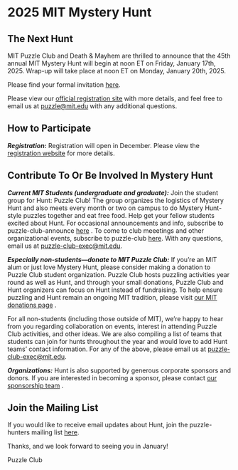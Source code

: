 # 2025 MIT Mystery Hunt

## The Next Hunt

MIT Puzzle Club and Death &amp; Mayhem are thrilled to announce that the 45th
annual MIT Mystery Hunt will begin at noon ET on Friday, January 17th, 2025.
Wrap-up will take place at noon ET on Monday, January 20th, 2025.

Please find your formal invitation [here](/resources/2025-Invitation.pdf).

Please view our [official registration site](https://www.mitmh2025.com/) with more details, and feel free to email us at [puzzle@mit.edu](mailto:puzzle@mit.edu) with any additional questions.

## How to Participate

**_Registration:_** Registration will open in December. Please view the [registration website](https://www.mitmh2025.com/) for more details.

## Contribute To Or Be Involved In Mystery Hunt

**_Current MIT Students (undergraduate and graduate):_** Join the student group for Hunt: Puzzle Club! The group organizes the logistics of Mystery Hunt and also meets every month or two on campus to do Mystery Hunt-style puzzles together and eat free food. Help get your fellow students excited about Hunt. For occasional announcements and info, subscribe to puzzle-club-announce [here](https://groups.mit.edu/webmoira/list/puzzle-club-announce) . To come to club meeetings and other organizational events, subscribe to puzzle-club [here](https://groups.mit.edu/webmoira/list/puzzle-club). With any questions, email us at [puzzle-club-exec@mit.edu](mailto:puzzle-club-exec@mit.edu).

**_Especially non-students—donate to MIT Puzzle Club:_** If you’re an MIT alum or just love Mystery Hunt, please consider making a donation to Puzzle Club student organization. Puzzle Club hosts puzzling activities year round as well as Hunt, and through your small donations, Puzzle Club and Hunt organizers can focus on Hunt instead of fundraising. To help ensure puzzling and Hunt remain an ongoing MIT tradition, please visit [our MIT donations page](https://giving.mit.edu/form?fundId=2720842) .

For all non-students (including those outside of MIT), we’re happy to hear from you regarding collaboration on events, interest in attending Puzzle Club activities, and other ideas. We are also compiling a list of teams that students can join for hunts throughout the year and would love to add Hunt teams’ contact information. For any of the above, please email us at [puzzle-club-exec@mit.edu](mailto:puzzle-club-exec@mit.edu).

**_Organizations:_** Hunt is also supported by generous corporate sponsors and donors. If you are interested in becoming a sponsor, please contact [our sponsorship team](mailto:puzzle@mit.edu) .

## Join the Mailing List

If you would like to receive email updates about Hunt, join the puzzle-hunters mailing list [here](http://mailman.mit.edu/mailman/listinfo/puzzle-hunters).

Thanks, and we look forward to seeing you in January!

Puzzle Club
